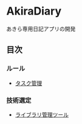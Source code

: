 # AkiraDiary
あきら専用日記アプリの開発

## 目次
### ルール
 - [タスク管理](https://github.com/FujimoriGit/AkiraDiary/blob/main/wiki/rules/taskRule.md)
### 技術選定
 - [ライブラリ管理ツール](https://github.com/FujimoriGit/AkiraDiary/blob/main/wiki/tech/LibraryManagementSelection.md)
